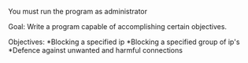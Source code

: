 You must run the program as administrator


Goal: Write a program capable of accomplishing certain objectives.

Objectives: 
*Blocking a specified ip
*Blocking a specified group of ip's
*Defence against unwanted and harmful connections
